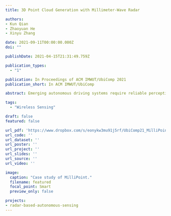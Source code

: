 ```yaml
---
title: 3D Point Cloud Generation with Millimeter-Wave Radar

authors:
- Kun Qian
- Zhaoyuan He
- Xinyu Zhang

date: 2021-09-11T00:00:00.000Z
doi: ""

publishDate: 2021-04-15T21:31:49.759Z

publication_types:
  - "1"

publication: In Proceedings of ACM IMWUT/UbiComp 2021
publication_short: In ACM IMWUT/UbiComp

abstract: Emerging autonomous driving systems require reliable perception of 3D surroundings. Unfortunately, current mainstream perception modalities, i.e., camera and Lidar, are vulnerable under challenging lighting and weather conditions. On the other hand, despite their all-weather operations, today’s vehicle Radars are limited to location and speed detection. In this paper, we introduce MilliPoint, a practical system that advances the Radar sensing capability to generate 3D point clouds. The key design principle of MilliPoint lies in enabling synthetic aperture radar (SAR) imaging on low-cost commodity vehicle Radars. To this end, MilliPoint models the relation between signal variations and Radar movement, and enables self-tracking of Radar at wavelength-scale precision, thus realize coherent spatial sampling. Furthermore, MilliPoint solves the unique problem of specular reflection, by properly focusing on the targets with post-imaging processing. It also exploits the Radar’s built-in antenna array to estimate the height of reflecting points, and eventually generate 3D point clouds. We have implemented MilliPoint on a commodity vehicle Radar. Our evaluation results show that MilliPoint effectively combats motion errors and specular reflections, and can construct 3D point clouds with much higher density and resolution compared with the existing vehicle Radar solutions.

tags:
  - "Wireless Sensing"

draft: false
featured: false

url_pdf: 'https://www.dropbox.com/s/eonykw3mu91j5rf/UbiComp21_MilliPoint_paper.pdf?dl=0'
url_code: ''
url_dataset: ''
url_poster: ''
url_project: ''
url_slides: ''
url_source: ''
url_video: ''

image:
  caption: "Case study of MilliPoint."
  filename: featured
  focal_point: Smart
  preview_only: false

projects:
- radar-based-autonomous-sensing
---
```

